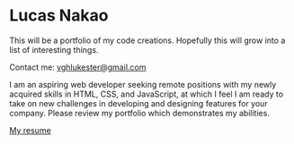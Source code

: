 # Lucas Nakao

This will be a portfolio of my code creations. Hopefully this will grow into a list of interesting things.

Contact me: [vghlukester@gmail.com](mailto:vghlukester@gmail.com)

I am an aspiring web developer seeking remote positions with my newly acquired skills in HTML, CSS, and JavaScript, at which I feel I am ready to take on new challenges in developing and designing features for your company. Please review my portfolio which demonstrates my abilities.

[My resume](https://docs.google.com/document/d/e/2PACX-1vRcpLTE1rF1SDTmqspPBWF3-bd8qYg6FMGdW2U8hESzFjkppSv1TMd8l0wIVvSV-GYYTx_71EGRdb-d/pub)
